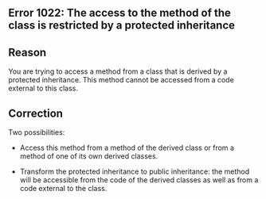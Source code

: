 
## Error 1022: The access to the method of the class is restricted by a protected inheritance
			



<a name="NOTE1"></a>
<a name="NOTE1_1"></a>


## Reason
<a name="reason_ELTTEXTE000068"></a>
You are trying to access a method from a class that is derived by a protected inheritance. This method cannot be accessed from a code external to this class.

<a name="NOTE2"></a>
<a name="NOTE2_1"></a>


## Correction
<a name="correction_ELTTEXTE000092"></a>
Two possibilities: 

- Access this method from a method of the derived class or from a method of one of its own derived classes. 

- Transform the protected inheritance to public inheritance: the method will be accessible from the code of the derived classes as well as from a code external to the class. 





